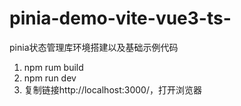 # pinia-demo-vite-vue3-ts-
pinia状态管理库环境搭建以及基础示例代码

1. npm rum build
2. npm run dev
3. 复制链接http://localhost:3000/，打开浏览器
